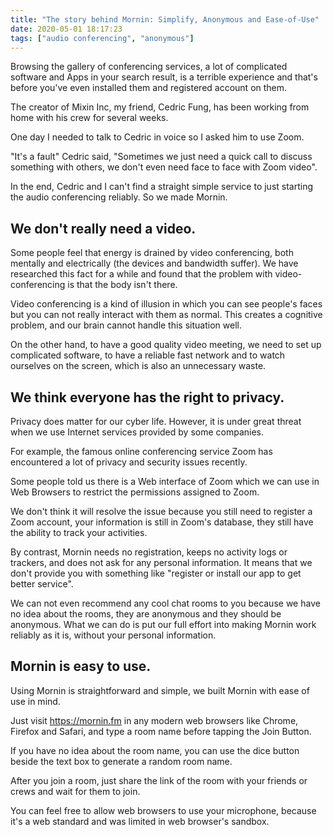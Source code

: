 ```yaml
---
title: "The story behind Mornin: Simplify, Anonymous and Ease-of-Use"
date: 2020-05-01 18:17:23
tags: ["audio conferencing", "anonymous"]
---
```


Browsing the gallery of conferencing services, a lot of complicated software and Apps in your search result, is a terrible experience and that's before you've even installed them and registered account on them.

The creator of Mixin Inc, my friend, Cedric Fung, has been working from home with his crew for several weeks.

One day I needed to talk to Cedric in voice so I asked him to use Zoom.

"It's a fault" Cedric said, "Sometimes we just need a quick call to discuss something with others, we don't even need face to face with Zoom video".

In the end, Cedric and I can't find a straight simple service to just starting the audio conferencing reliably. So we made Mornin.

## We don't really need a video.

Some people feel that energy is drained by video conferencing, both mentally and electrically (the devices and bandwidth suffer). We have researched this fact for a while and found that the problem with video-conferencing is that the body isn't there.

Video conferencing is a kind of illusion in which you can see people's faces but you can not really interact with them as normal. This creates a cognitive problem, and our brain cannot handle this situation well.

On the other hand, to have a good quality video meeting, we need to set up complicated software, to have a reliable fast network and to watch ourselves on the screen, which is also an unnecessary waste.

## We think everyone has the right to privacy.

Privacy does matter for our cyber life. However, it is under great threat when we use Internet services provided by some companies.

For example, the famous online conferencing service Zoom has encountered a lot of privacy and security issues recently.

Some people told us there is a Web interface of Zoom which we can use in Web Browsers to restrict the permissions assigned to Zoom.

We don't think it will resolve the issue because you still need to register a Zoom account, your information is still in Zoom's database, they still have the ability to track your activities.

By contrast, Mornin needs no registration, keeps no activity logs or trackers, and does not ask for any personal information. It means that we don't provide you with something like "register or install our app to get better service".

We can not even recommend any cool chat rooms to you because we have no idea about the rooms, they are anonymous and they should be anonymous. What we can do is put our full effort into making Mornin work reliably as it is, without your personal information.

## Mornin is easy to use.

Using Mornin is straightforward and simple, we built Mornin with ease of use in mind.

Just visit https://mornin.fm in any modern web browsers like Chrome, Firefox and Safari, and type a room name before tapping the Join Button.

If you have no idea about the room name, you can use the dice button beside the text box to generate a random room name.

After you join a room, just share the link of the room with your friends or crews and wait for them to join.

You can feel free to allow web browsers to use your microphone, because it's a web standard and was limited in web browser's sandbox.


